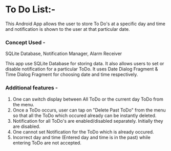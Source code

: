 # To Do List:-
This Android App allows the user to store To Do's at a specific day and time and notification is shown to the user at that particular date.

### Concept Used - 
SQLite Database, Notification Manager, Alarm Receiver

This app use SQLite Database for storing data.
It also allows users to set or disable notification for a particular ToDo.
It uses Date Dialog Fragment & Time Dialog Fragment for choosing date and time respectively.


### Additional features -
1) One can switch display between All ToDo or the current day ToDo from the menu.
2) Once a ToDo occurs, user can tap on "Delete Past ToDo" from the menu so that all the ToDo which occured already can be instantly deleted.
3) Notification for all ToDo's are enabled/disabled separately. Initially they are disabled.
4) One cannot set Notification for the ToDo which is already occured.
5) Incorrect day and time (Entered day and time is in the past) while entering ToDo are not accepted.

